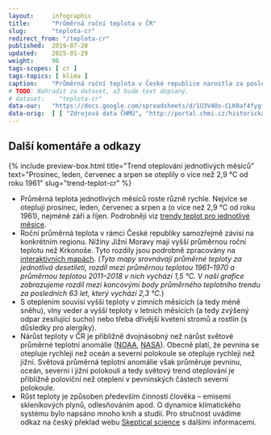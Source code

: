 ```yaml
---
layout:     infographic
title:      "Průměrná roční teplota v ČR"
slug:       "teplota-cr"
redirect_from: "/teplota-cr"
published:  2019-07-20
updated:    2025-01-29
weight:     96
tags-scopes: [ cr ]
tags-topics: [ klima ]
caption:    "Průměrná roční teplota v České republice narostla za posledních 63 let o 2,3 °C."
# TODO: Nahradit za dataset, až bude text dopsaný.
# dataset:    "teplota-cr"
data-our:   "https://docs.google.com/spreadsheets/d/1U3V4Os-CLK0af4fygfWlKV7sCx3O8_lfWBYohJcEfaY/edit?usp=sharing"
data-orig:  [ [ "Zdrojová data ČHMÚ", "http://portal.chmi.cz/historicka-data/pocasi/uzemni-teploty" ] ]
---
```


## Další komentáře a odkazy

{% include preview-box.html
    title="Trend oteplování jednotlivých měsíců"
    text="Prosinec, leden, červenec a srpen se oteplily o více než 2,9 °C od roku 1961"
    slug="trend-teplot-cr"
%}

* Průměrná teplota jednotlivých měsíců roste různě rychle. Nejvíce se oteplují prosinec, leden, červenec a srpen a  (o více než 2,9 °C od roku 1961), nejméně září a říjen. Podrobněji viz [trendy teplot pro jednotlivé měsíce](/infografiky/trend-teplot-cr).
* Roční průměrná teplota v rámci České republiky samozřejmě závisí na konkrétním regionu. Nížiny Jižní Moravy mají vyšší průměrnou roční teplotu než Krkonoše. Tyto rozdíly jsou podrobně zpracovány na [interaktivních mapách](https://arcg.is/9efnb0). (_Tyto mapy srovnávají průměrné teploty za jednotlivá desetiletí, rozdíl mezi průměrnou teplotou 1961–1970 a průměrnou teplotou 2011–2018 v nich vychází 1,5 °C. V naší grafice zobrazujeme rozdíl mezi koncovými body průměrného teplotního trendu za posledních 63 let, který vychází 2,3 °C._)
* S oteplením souvisí vyšší teploty v zimních měsících (a tedy méně sněhu), vlny veder a vyšší teploty v letních měsících (a tedy zvýšený odpar zesilující sucho) nebo třeba dřívější kvetení stromů a rostlin (s důsledky pro alergiky).
* Nárůst teploty v ČR je přibližně dvojnásobný než nárůst světové průměrné teplotní anomálie ([NOAA](https://www.climate.gov/maps-data/dataset/global-temperature-anomalies-graphing-tool), [NASA](https://earthobservatory.nasa.gov/world-of-change/DecadalTemp)). Obecně platí, že pevnina se otepluje rychleji než oceán a severní polokoule se otepluje rychleji než jižní. Světová průměrná teplotní anomálie však průměruje pevninu, oceán, severní i jižní polokouli a tedy světový trend oteplování je přibližně poloviční než oteplení v pevninských částech severní polokoule.
* Růst teploty je způsoben především činností člověka – emisemi skleníkových plynů, odlesňováním apod. O dynamice klimatického systému bylo napsáno mnoho knih a studií. Pro stručnost uvádíme odkaz na český překlad webu [Skeptical science](https://skepticalscience.com/translation.php?lang=1) s dalšími informacemi.
